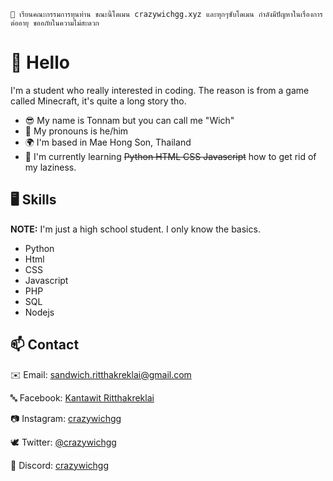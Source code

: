 ```
📌 เรียนคณะกรรมการทุนท่าน ขณะนี้โดเมน crazywichgg.xyz และทุกๆซับโดเมน กำลังมีปัญหาในเรื่องการต่ออายุ ขออภัยในความไม่สะดวก
```

# 👋 Hello
I'm a student who really interested in coding. The reason is from a game called Minecraft, it's quite a long story tho.

* 😎  My name is Tonnam but you can call me "Wich"
* 💬  My pronouns is he/him
* 🌍  I'm based in Mae Hong Son, Thailand
* 🧠  I'm currently learning ~~Python HTML CSS Javascript~~ how to get rid of my laziness.

## 🖥️ Skills
**NOTE:** I'm just a high school student. I only know the basics.
* Python
* Html
* CSS
* Javascript
* PHP
* SQL
* Nodejs


<!-- <p align="left">
<a href="https://www.python.org/" target="_blank" rel="noreferrer"><img src="https://raw.githubusercontent.com/danielcranney/readme-generator/main/public/icons/skills/python-colored.svg" width="36" height="36" alt="Python" /></a>
<a href="https://developer.mozilla.org/en-US/docs/Web/JavaScript" target="_blank" rel="noreferrer"><img src="https://raw.githubusercontent.com/danielcranney/readme-generator/main/public/icons/skills/javascript-colored.svg" width="36" height="36" alt="JavaScript" /></a>
<a href="https://developer.mozilla.org/en-US/docs/Glossary/HTML5" target="_blank" rel="noreferrer"><img src="https://raw.githubusercontent.com/danielcranney/readme-generator/main/public/icons/skills/html5-colored.svg" width="36" height="36" alt="HTML5" /></a>
<a href="https://www.w3.org/TR/CSS/#css" target="_blank" rel="noreferrer"><img src="https://raw.githubusercontent.com/danielcranney/readme-generator/main/public/icons/skills/css3-colored.svg" width="36" height="36" alt="CSS3" /></a>
<a href="https://nodejs.org/en/" target="_blank" rel="noreferrer"><img src="https://raw.githubusercontent.com/danielcranney/readme-generator/main/public/icons/skills/nodejs-colored.svg" width="36" height="36" alt="NodeJS" /></a> -->


<!-- ## 🌐 Socials
| Website | Media | Social & Contact |
|:---:|:---:|:---:|
| <a href="https://www.github.com/crazywichgg" target="_blank" rel="noreferrer"><img src="https://raw.githubusercontent.com/danielcranney/readme-generator/main/public/icons/socials/github.svg" width="32" height="32" /></a> | <a href="https://www.youtube.com/c/crazywichgg" target="_blank" rel="noreferrer"><img src="https://raw.githubusercontent.com/danielcranney/readme-generator/main/public/icons/socials/youtube.svg" width="32" height="32" /></a> <a href="https://www.twitch.tv/crazywichgg" target="_blank" rel="noreferrer"><img src="https://raw.githubusercontent.com/danielcranney/readme-generator/main/public/icons/socials/twitch.svg" width="32" height="32" /></a> | <a href="https://www.facebook.com/kantawit.ritthakreklai.5/" target="_blank" rel="noreferrer"><img src="https://raw.githubusercontent.com/danielcranney/readme-generator/main/public/icons/socials/facebook.svg" width="32" height="32" /></a> <a href="http://www.instagram.com/crazywichgg" target="_blank" rel="noreferrer"><img src="https://raw.githubusercontent.com/danielcranney/readme-generator/main/public/icons/socials/instagram.svg" width="32" height="32" /></a> <a href="https://www.twitter.com/crazywichgg" target="_blank" rel="noreferrer"><img src="https://raw.githubusercontent.com/danielcranney/readme-generator/main/public/icons/socials/twitter.svg" width="32" height="32" /></a> | -->

<!--
## 📊 Github Stats
<a href="http://www.github.com/crazywichgg"><img src="https://github-readme-stats.vercel.app/api?username=crazywichgg&show_icons=true&hide=&count_private=true&title_color=3382ed&text_color=ffffff&icon_color=3382ed&bg_color=181824&hide_border=true&show_icons=true" alt="crazywichgg's GitHub stats" /></a>
<a href="https://github.com/crazywichgg" align="left"><img src="https://github-readme-stats.vercel.app/api/top-langs/?username=crazywichgg&langs_count=10&title_color=3382ed&text_color=ffffff&icon_color=3382ed&bg_color=181824&hide_border=true&locale=en&custom_title=Most%20%Used%20%Languages" alt="Top Languages" /></a>

<a href="http://www.github.com/crazywichgg"><img src="https://github-readme-activity-graph.cyclic.app/graph?username=crazywichgg&bg_color=181824&color=ffffff&line=3382ed&point=ffffff&area_color=181824&area=true&hide_border=true&custom_title=GitHub%20Commits%20Graph" alt="GitHub Commits Graph" /></a>
-->

## 📫 Contact
✉️ Email: [sandwich.ritthakreklai@gmail.com](mailto:sandwich.ritthakreklai@gmail.com)

🔤 Facebook: [Kantawit Ritthakreklai](https://www.facebook.com/kantawit.ritthakreklai.5/)

📷 Instagram: [crazywichgg](https://www.instagram.com/crazywichgg)

🕊️ Twitter: [@crazywichgg](https://www.twitter.com/crazywichgg)

🔷 Discord: [crazywichgg](https://discord.com/app)
